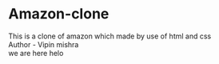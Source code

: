 # Amazon-clone
This is a clone of amazon which made by use of html and css
<br>
Author - Vipin mishra
<br>
we are here
helo
